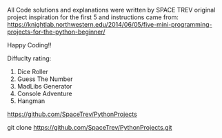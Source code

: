 All Code solutions and explanations were written by SPACE TREV original project inspiration for the first 5 and instructions came from:
https://knightlab.northwestern.edu/2014/06/05/five-mini-programming-projects-for-the-python-beginner/

Happy Coding!!

Diffuclty rating:
1. Dice Roller
2. Guess The Number
3. MadLibs Generator
4. Console Adventure
5. Hangman
<!-- github repo -->
https://github.com/SpaceTrev/PythonProjects
<!-- to clone -->
git clone https://github.com/SpaceTrev/PythonProjects.git

<!-- for Updated code base 'git fetch' -->
